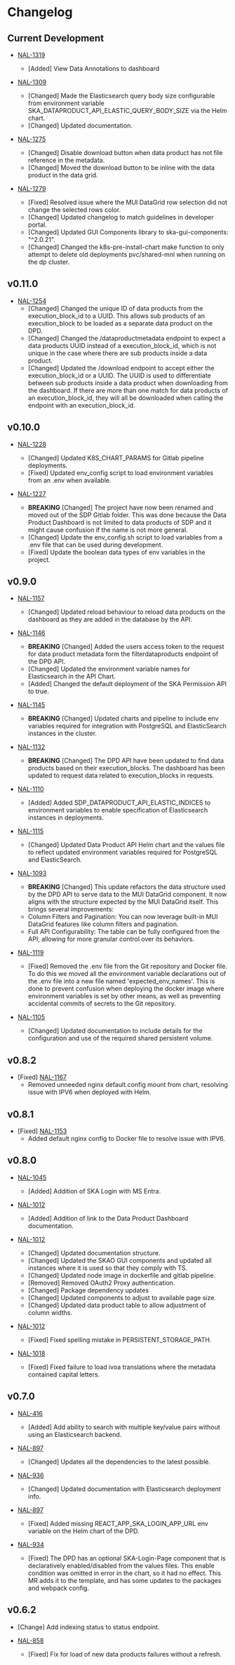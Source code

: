 # Changelog

## Current Development

- [NAL-1319](https://jira.skatelescope.org/browse/NAL-1319)
  - [Added] View Data Annotations to dashboard

- [NAL-1309](https://jira.skatelescope.org/browse/NAL-1309)

  - [Changed] Made the Elasticsearch query body size configurable from environment variable SKA_DATAPRODUCT_API_ELASTIC_QUERY_BODY_SIZE via the Helm chart.
  - [Changed] Updated documentation.

- [NAL-1275](https://jira.skatelescope.org/browse/NAL-1275)

  - [Changed] Disable download button when data product has not file reference in the metadata.
  - [Changed] Moved the download button to be inline with the data product in the data grid.

- [NAL-1279](https://jira.skatelescope.org/browse/NAL-1279)
  - [Fixed] Resolved issue where the MUI DataGrid row selection did not change the selected rows color.
  - [Changed] Updated changelog to match guidelines in developer portal.
  - [Changed] Updated GUI Components library to ska-gui-components: "^2.0.21".
  - [Changed] Changed the k8s-pre-install-chart make function to only attempt to delete old deployments pvc/shared-mnl when running on the dp cluster.

## v0.11.0

- [NAL-1254](https://jira.skatelescope.org/browse/NAL-1254)
  - [Changed] Changed the unique ID of data products from the execution_block_id to a UUID. This allows sub products of an execution_block to be loaded as a separate data product on the DPD.
  - [Changed] Changed the /dataproductmetadata endpoint to expect a data products UUID instead of a execution_block_id, which is not unique in the case where there are sub products inside a data product.
  - [Changed] Updated the /download endpoint to accept either the execution_block_id or a UUID. The UUID is used to differentiate between sub products inside a data product when downloading from the dashboard. If there are more than one match for data products of an execution_block_id, they will all be downloaded when calling the endpoint with an execution_block_id.

## v0.10.0

- [NAL-1228](https://jira.skatelescope.org/browse/NAL-1228)

  - [Changed] Updated K8S_CHART_PARAMS for Gitlab pipeline deployments.
  - [Fixed] Updated env_config script to load environment variables from an .env when available.

- [NAL-1227](https://jira.skatelescope.org/browse/NAL-1227)
  - **BREAKING** [Changed] The project have now been renamed and moved out of the SDP Gitlab folder. This was done because the Data Product Dashboard is not limited to data products of SDP and it might cause confusion if the name is not more general.
  - [Changed] Update the env_config.sh script to load variables from a .env file that can be used during development.
  - [Fixed] Update the boolean data types of env variables in the project.

## v0.9.0

- [NAL-1157](https://jira.skatelescope.org/browse/NAL-1157)

  - [Changed] Updated reload behaviour to reload data products on the dashboard as they are added in the database by the API.

- [NAL-1146](https://jira.skatelescope.org/browse/NAL-1146)

  - **BREAKING** [Changed] Added the users access token to the request for data product metadata form the filterdataproducts endpoint of the DPD API.
  - [Changed] Updated the environment variable names for Elasticsearch in the API Chart.
  - [Added] Changed the default deployment of the SKA Permission API to true.

- [NAL-1145](https://jira.skatelescope.org/browse/NAL-1145)

  - **BREAKING** [Changed] Updated charts and pipeline to include env variables required for integration with PostgreSQL and ElasticSearch instances in the cluster.

- [NAL-1132](https://jira.skatelescope.org/browse/NAL-1132)

  - **BREAKING** [Changed] The DPD API have been updated to find data products based on their execution_blocks. The dashboard has been updated to request data related to execution_blocks in requests.

- [NAL-1110](https://jira.skatelescope.org/browse/NAL-1110)

  - [Added] Added SDP_DATAPRODUCT_API_ELASTIC_INDICES to environment variables to enable specification of Elasticsearch instances in deployments.

- [NAL-1115](https://jira.skatelescope.org/browse/NAL-1115)

  - [Changed] Updated Data Product API Helm chart and the values file to reflect updated environment variables required for PostgreSQL and ElasticSearch.

- [NAL-1093](https://jira.skatelescope.org/browse/NAL-1093)

  - **BREAKING** [Changed] This update refactors the data structure used by the DPD API to serve data to the MUI DataGrid component. It now aligns with the structure expected by the MUI DataGrid itself. This brings several improvements:
  - Column Filters and Pagination: You can now leverage built-in MUI DataGrid features like column filters and pagination.
  - Full API Configurability: The table can be fully configured from the API, allowing for more granular control over its behaviors.

- [NAL-1119](https://jira.skatelescope.org/browse/NAL-1119)

  - [Fixed] Removed the .env file from the Git repository and Docker file. To do this we moved all the
    environment variable declarations out of the .env file into a new file named
    'expected_env_names'. This is done to prevent confusion when deploying the docker image
    where environment variables is set by other means, as well as preventing accidental
    commits of secrets to the Git repository.

- [NAL-1105](https://jira.skatelescope.org/browse/NAL-1105)
  - [Changed] Updated documentation to include details for the configuration and use of the required shared persistent volume.

## v0.8.2

- [Fixed] [NAL-1167](https://jira.skatelescope.org/browse/NAL-1167)
  - Removed unneeded nginx default.config mount from chart, resolving issue with IPV6 when deployed with Helm.

## v0.8.1

- [Fixed] [NAL-1153](https://jira.skatelescope.org/browse/NAL-1153)
  - Added default nginx config to Docker file to resolve issue with IPV6.

## v0.8.0

- [NAL-1045](https://jira.skatelescope.org/browse/NAL-1045)

  - [Added] Addition of SKA Login with MS Entra.

- [NAL-1012](https://jira.skatelescope.org/browse/NAL-1012)

  - [Added] Addition of link to the Data Product Dashboard documentation.

- [NAL-1012](https://jira.skatelescope.org/browse/NAL-1012)

  - [Changed] Updated documentation structure.
  - [Changed] Updated the SKAO GUI components and updated all instances where it is used so that they comply with TS.
  - [Changed] Updated node image in dockerfile and gitlab pipeline.
  - [Removed] Removed OAuth2 Proxy authentication.
  - [Changed] Package dependency updates
  - [Changed] Updated components to adjust to available page size.
  - [Changed] Updated data product table to allow adjustment of column widths.

- [NAL-1012](https://jira.skatelescope.org/browse/NAL-1012)

  - [Fixed] Fixed spelling mistake in PERSISTENT_STORAGE_PATH.

- [NAL-1018](https://jira.skatelescope.org/browse/NAL-1018)
  - [Fixed] Fixed failure to load ivoa translations where the metadata contained capital letters.

## v0.7.0

- [NAL-416](https://jira.skatelescope.org/browse/NAL-416)

  - [Added] Add ability to search with multiple key/value pairs without using an Elasticsearch backend.

- [NAL-897](https://jira.skatelescope.org/browse/NAL-897)

  - [Changed] Updates all the dependencies to the latest possible.

- [NAL-936](https://jira.skatelescope.org/browse/NAL-936)

  - [Changed] Updated documentation with Elasticsearch deployment info.

- [NAL-897](https://jira.skatelescope.org/browse/NAL-897)

  - [Fixed] Added missing REACT_APP_SKA_LOGIN_APP_URL env variable on the Helm chart of the DPD.

- [NAL-934](https://jira.skatelescope.org/browse/NAL-934)
  - [Fixed] The DPD has an optional SKA-Login-Page component that is declaratively enabled/disabled from the values files. This enable condition was omitted in error in the chart, so it had no effect. This MR adds it to the template, and has some updates to the packages and webpack config.

## v0.6.2

- [Change] Add indexing status to status endpoint.

- [NAL-858](https://jira.skatelescope.org/browse/NAL-858)
  - [Fixed] Fix for load of new data products failures without a refresh.
